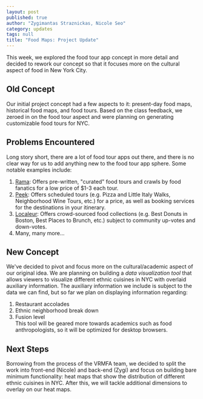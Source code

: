 ```yaml
---
layout: post
published: true
author: "Zygimantas Straznickas, Nicole Seo"
category: updates
tags: null
title: "Food Maps: Project Update"
---
```

This week, we explored the food tour app concept in more detail and decided to rework our concept so that it focuses more on the cultural aspect of food in New York City.

## Old Concept
Our initial project concept had a few aspects to it: present-day food maps, historical food maps, and food tours. Based on the class feedback, we zeroed in on the food tour aspect and were planning on generating customizable food tours for NYC.

## Problems Encountered
Long story short, there are a lot of food tour apps out there, and there is no clear way for us to add anything new to the food tour app sphere. Some notable examples include:  
1. [Rama](http://www.seriouseats.com/2012/04/rama-food-tour-crawl-app-taxi-gourmet-iphone-itunes-store-apple-download.html): Offers pre-written, "curated" food tours and crawls by food fanatics for a low price of $1-3 each tour.   
2.  [Peek](https://www.peek.com/boston-food-and-drink-t17300): Offers scheduled tours (e.g. Pizza and Little Italy Walks, Neighborhood Wine Tours, etc.) for a price, as well as booking services for the destinations in your itinerary.  
3.  [Localeur](http://www.localeur.com/search): Offers crowd-sourced food collections (e.g. Best Donuts in Boston, Best Places to Brunch, etc.) subject to community up-votes and down-votes.   
4. Many, many more...

## New Concept
We've decided to pivot and focus more on the cultural/academic aspect of our original idea. We are planning on building a _data visualization tool_ that allows viewers to visualize different ethnic cuisines in NYC with overlaid auxiliary information. The auxiliary information we include is subject to the data we can find, but so far we plan on displaying information regarding:  
1. Restaurant accolades  
2. Ethnic neighborhood break down  
3. Fusion level  
This tool will be geared more towards academics such as food anthropologists, so it will be optimized for desktop browsers. 

## Next Steps
Borrowing from the process of the VRMFA team, we decided to split the work into front-end (Nicole) and back-end (Zygi) and focus on building bare minimum functionality: heat maps that show the distribution of different ethnic cuisines in NYC. After this, we will tackle additional dimensions to overlay on our heat maps.